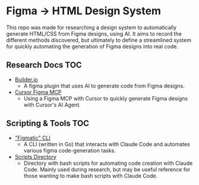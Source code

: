 # Figma -> HTML Design System

This repo was made for researching a design system to automatically generate HTML/CSS from Figma designs, using AI.
It aims to record the different methods discovered, but ultimately to define a streamlined system for quickly automating the generation of Figma designs into real code.

## Research Docs TOC

- [Builder.io](./docs/builder-io.md)
  - A figma plugin that uses AI to generate code from Figma designs.
- [Cursor Figma MCP](./docs/cursor-mcp.md)
  - Using a Figma MCP with Cursor to quickly generate Figma designs with Cursor's AI Agent.

## Scripting & Tools TOC

- ["Figmatic" CLI](./cli/figmatic/README.md)
  - A CLI (written in Go) that interacts with Claude Code and automates various figma code-generation tasks.
- [Scripts Directory](./scripts/)
  - Directory with bash scripts for automating code creation with Claude Code. Mainly used during research, but may be useful reference for those wanting to make bash scripts with Claude Code.